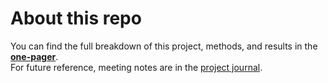 # About this repo

You can find the full breakdown of this project, methods, and results in the **[one-pager](https://github.com/Olivia-Chen-Xu/Programmarly/blob/main/one_pager.pdf)**.  
For future reference, meeting notes are in the [project journal](https://github.com/Olivia-Chen-Xu/Programmarly/blob/main/project_journal.md).  
